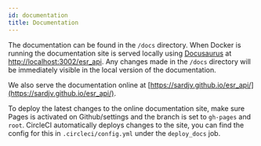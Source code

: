 ```yaml
---
id: documentation
title: Documentation
---
```


The documentation can be found in the `/docs` directory. When Docker is running the documentation site
is served locally using [Docusaurus](https://docusaurus.io/) at [http://localhost:3002/esr_api](http://localhost:3002/esr_api). Any changes made in the `/docs` directory will be immediately visible in the local version of the documentation.

We also serve the documentation online at [https://sardjv.github.io/esr_api/](https://sardjv.github.io/esr_api/).

To deploy the latest changes to the online documentation site, make sure Pages is activated on Github/settings and the branch is set to `gh-pages` and `root`. CircleCI automatically deploys changes to the site, you can find the config for this in `.circleci/config.yml` under the `deploy_docs` job.
